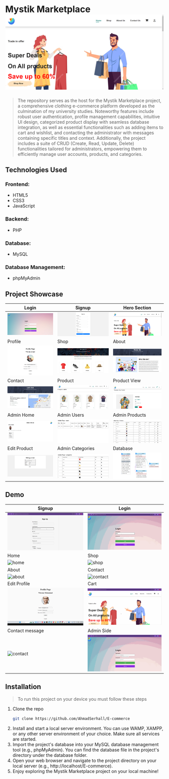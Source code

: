 # Mystik Marketplace ![hero](./readme%20showcase/pictures/hero-section.png)
> The repository serves as the host for the Mystik Marketplace project, a comprehensive clothing e-commerce platform developed as the culmination of my university studies. Noteworthy features include robust user authentication, profile management capabilities, intuitive UI design, categorized product display with seamless database integration, as well as essential functionalities such as adding items to cart and wishlist, and contacting the administrator with messages containing specific titles and context. Additionally, the project includes a suite of CRUD (Create, Read, Update, Delete) functionalities tailored for administrators, empowering them to efficiently manage user accounts, products, and categories.
## Technologies Used

### Frontend:
- HTML5
- CSS3
- JavaScript

### Backend:
- PHP

### Database:
- MySQL

### Database Management:
- phpMyAdmin

## Project Showcase

| Login  | Signup | Hero Section |
| ---| ---| ---|
| ![login](./readme%20showcase/pictures/login.png) | ![signup](./readme%20showcase/pictures/signup.png) | ![hero](./readme%20showcase/pictures/hero-section.png) |
| Profile | Shop| About|
| ![profile](./readme%20showcase/pictures/profile.png) | ![shop](./readme%20showcase/pictures/shop.png) | ![about](./readme%20showcase/pictures/About.png) |
| Contact | Product| Product View|
| ![contact](./readme%20showcase/pictures/contact.png) | ![product](./readme%20showcase/pictures/Product.png) | ![productview](./readme%20showcase/pictures/Productview.png) |
| Admin Home | Admin Users| Admin Products|
| ![adminhome](./readme%20showcase/pictures/adminhome.png) | ![adminusers](./readme%20showcase/pictures/adminusers.png) | ![adminproducts](./readme%20showcase/pictures/adminproduct.png) |
| Edit Product | Admin Categories| Database|
| ![edit product](./readme%20showcase/pictures/admineditproduct.png) | ![admincategories](./readme%20showcase/pictures/admincategories.png) | ![database](./readme%20showcase/pictures/database.png) |

## Demo

| Signup | Login |
| ---| ---|
| ![signup](./readme%20showcase/demos/signup.gif) | ![login](./readme%20showcase/demos/login.gif) |
| Home | Shop |
|  ![home](./readme%20showcase/demos/Home.gif) |  ![shop](./readme%20showcase/demos/Shop.gif) | 
| About | Contact|
 ![about](./readme%20showcase/demos/About.gif) | ![contact](./readme%20showcase/demos/Contact.gif)|
| Edit Profile | Cart|
 ![editprofile](./readme%20showcase/demos/Edit%20profile.gif) | ![cart](./readme%20showcase/demos/chart.gif)|
| Contact message | Admin Side|
 ![contact](./readme%20showcase/demos/message.gif) | ![admin](./readme%20showcase/demos/admin.gif)|

## Installation
> To run this project on your device you must follow these steps

1. Clone the repo
   ```sh
   git clone https://github.com/AhmadSerhall/E-commerce
   ```
2. Install and start a local server environment. You can use WAMP, XAMPP, or any other server environment of your choice. Make sure all services are started. 
3. Import the project's database into your MySQL database management tool (e.g., phpMyAdmin). You can find the database file in the project's directory under the database folder.
4. Open your web browser and navigate to the project directory on your local server (e.g., http://localhost/E-commerce).
5. Enjoy exploring the Mystik Marketplace project on your local machine!
